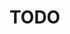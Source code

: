 # TODO

<artboard :data="[{pv: 1}, {pv: 2}]">
  <line :data="[1,20,2]"></line>
  <pie></pie>
</artboard>